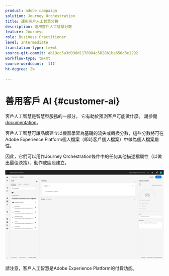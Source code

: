 ```yaml
---
product: adobe campaign
solution: Journey Orchestration
title: 運用客戶人工智慧分數
description: 運用客戶人工智慧分數
feature: Journeys
role: Business Practitioner
level: Intermediate
translation-type: tm+mt
source-git-commit: ab19cc5a3d998d1178984c5028b1ba650d3e1292
workflow-type: tm+mt
source-wordcount: '111'
ht-degree: 2%

---
```



# 善用客戶 AI {#customer-ai}

客戶人工智慧是智慧型服務的一部分。 它有助於預測客戶可能做什麼。 請參閱[documentation](https://docs.adobe.com/content/help/en/experience-platform/intelligent-services/customer-ai/overview.html)。

客戶人工智慧可讓品牌建立以機器學習為基礎的流失或轉換分數，這些分數將可在Adobe Experience Platform個人檔案（即時客戶個人檔案）中做為個人檔案屬性。

因此，它們可以用作Journey Orchestration條件中的任何其他描述檔屬性（以做出最佳決策）、動作或區段建立。

![](../assets/customer-ai.png)

請注意，客戶人工智慧是Adobe Experience Platform的付費功能。


